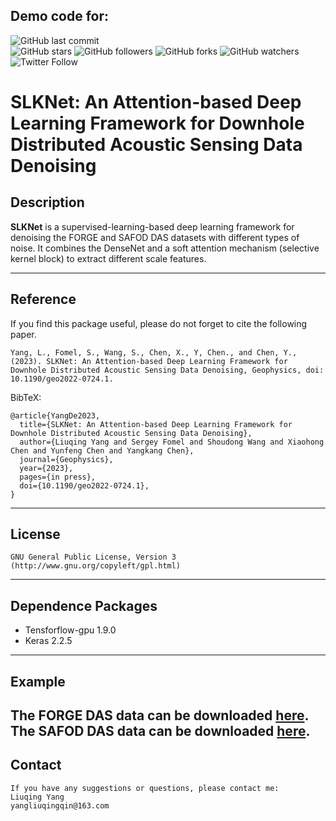 ## Demo code for:


![GitHub last commit](https://img.shields.io/github/last-commit/YangLiuqing-add/FCDNet?style=plastic)    
![GitHub stars](https://img.shields.io/github/stars/YangLiuqing-add/FCDNet?style=social)
![GitHub followers](https://img.shields.io/github/followers/FCDNet?style=social)
![GitHub forks](https://img.shields.io/github/forks/YangLiuqing-add/FCDNet?style=social)
![GitHub watchers](https://img.shields.io/github/watchers/YangLiuqing-add/FCDNet?style=social)
![Twitter Follow](https://img.shields.io/twitter/follow/YangLiuqing-add?style=social)

**SLKNet: An Attention-based Deep Learning Framework for Downhole Distributed Acoustic Sensing Data Denoising**
======

## Description

**SLKNet** is a supervised-learning-based deep learning framework for denoising the FORGE and SAFOD DAS datasets with different types of noise. It combines the DenseNet and a soft attention mechanism (selective kernel block) to extract different scale features. 

------------------- 
## Reference
If you find this package useful, please do not forget to cite the following paper.

    Yang, L., Fomel, S., Wang, S., Chen, X., Y, Chen., and Chen, Y., (2023). SLKNet: An Attention-based Deep Learning Framework for Downhole Distributed Acoustic Sensing Data Denoising, Geophysics, doi: 10.1190/geo2022-0724.1.
    
BibTeX:
	
	@article{YangDe2023,
	  title={SLKNet: An Attention-based Deep Learning Framework for Downhole Distributed Acoustic Sensing Data Denoising},
	  author={Liuqing Yang and Sergey Fomel and Shoudong Wang and Xiaohong Chen and Yunfeng Chen and Yangkang Chen},
	  journal={Geophysics},
	  year={2023},
	  pages={in press},
	  doi={10.1190/geo2022-0724.1},
	}
	
-------------------   
## License
    GNU General Public License, Version 3
    (http://www.gnu.org/copyleft/gpl.html)  
  
-------------------    
## Dependence Packages
* Tensforflow-gpu 1.9.0 
* Keras 2.2.5

-------------------   
## Example

   The FORGE DAS data can be downloaded [here](https://github.com/chenyk1990/dasdenoising-dataonly).
   The SAFOD DAS data can be downloaded [here](https://github.com/chenyk1990/dasmrrcoh-dataonly).
-------------------   
## Contact
    If you have any suggestions or questions, please contact me:
    Liuqing Yang 
    yangliuqingqin@163.com
  
  
  
  
  
